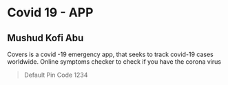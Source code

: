 # Covid 19 - APP
## Mushud Kofi Abu

Covers is a covid -19 emergency app, that seeks to track covid-19 cases worldwide.
Online symptoms checker to check if you have the corona virus

> Default Pin Code 
> 1234
